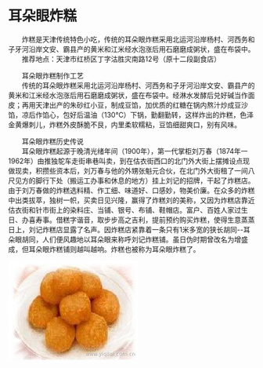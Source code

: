 # 耳朵眼炸糕  
 
&emsp;&emsp;炸糕是天津传统特色小吃，传统的耳朵眼炸糕采用北运河沿岸杨村、河西务和子牙河沿岸文安、霸县产的黄米和江米经水泡涨后用石磨磨成粥状，盛在布袋中。  
&emsp;&emsp;推荐地点：天津市红桥区丁字沽胜灾南路12号（原十二段副食店）  
  
&emsp;&emsp;耳朵眼炸糕制作工艺  
&emsp;&emsp;传统的耳朵眼炸糕采用北运河沿岸杨村、河西务和子牙河沿岸文安、霸县产的黄米和江米经水泡涨后用石磨磨成粥状，盛在布袋中。经淋水发酵后兑好碱当作面皮；再用天津出产的朱砂红小豆，制成豆馅，加优质的红糖在锅内熬汁炒成豆沙馅，凉后作馅心，包好后温油（130℃）下锅，勤翻勤转，这样炸出的炸糕，色泽金黄爆刺儿，炸糕外皮酥脆不艮，内里柔软糯粘，豆馅细甜爽口，别有风味。  
  
&emsp;&emsp;耳朵眼炸糕历史传说  
&emsp;&emsp;耳朵眼炸糕起源于晚清光绪年间（1900年），第一代掌柜刘万春（1874年一1962年）由推独鸵车走街串巷叫卖，到在估衣街西口的北门外大街上摆摊设点现做现卖，积攒些资本后，刘万春与他的外甥张魁元合伙，在北门外大街租了一间八尺见方的脚行下处（搬运工办事和休息的地方）挂上刘记的招牌，干起了炸糕店。由于刘万春做的炸糕选料精、作工细、味道好、口感妙，物美价廉。在众多的炸糕中出类拔萃，独树一帜，买卖日见兴隆，赢得了炸糕刘的美称，又因为炸糕店靠近估衣街和针市街上的染料庄、当铺、银号、布铺、鞋帽店。富户、百姓人家过生日、办喜寿事。借糕字谐音，取步步高之吉利，提前预约购买炸糕，使得生意蒸蒸日上，刘记炸糕店显露了名声。因炸糕店紧靠着一条只有1米多宽的狭长胡同--耳朵眼胡同，人们便风趣地以耳朵眼来称呼刘记炸糕铺。虽日伪时期曾改名为增盛成，但耳朵眼炸糕铺则越叫越响。炸糕也被称为耳朵眼炸糕了。  
  
![](https://raw.githubusercontent.com/szqq0512/Pic/main/img/202201212003310.png)  